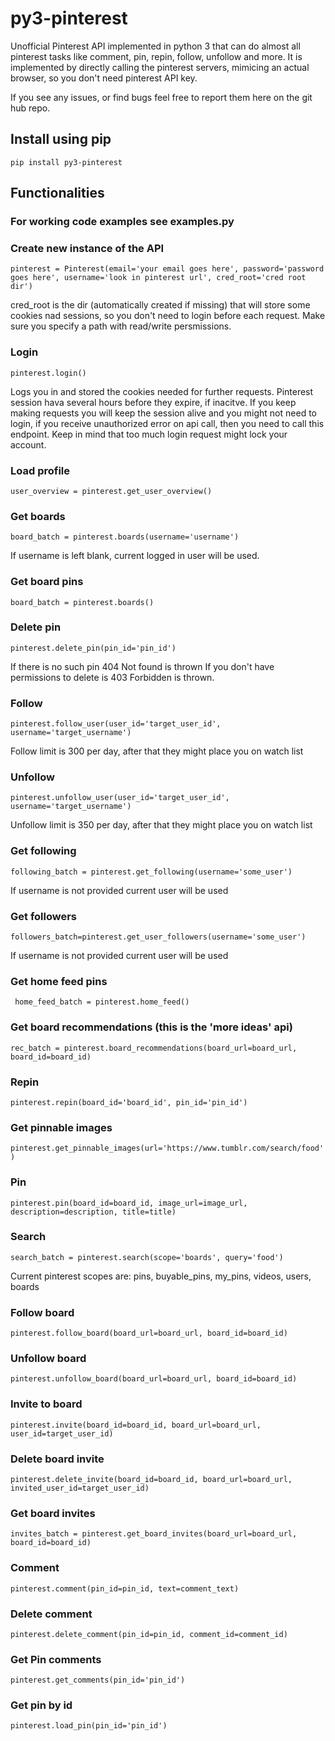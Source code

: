 # py3-pinterest
Unofficial Pinterest API implemented in python 3 that can do almost all pinterest tasks like comment, pin, repin, follow, unfollow and more.
It is implemented by directly calling the pinterest servers, mimicing an actual browser, so you don't need pinterest API key.

If you see any issues, or find bugs feel free to report them here on the git hub repo.


## Install using pip
```pip install py3-pinterest```

## Functionalities

### For working code examples see examples.py

### Create new instance of the API

```pinterest = Pinterest(email='your email goes here', password='password goes here', username='look in pinterest url', cred_root='cred root dir')```

cred_root is the dir (automatically created if missing) that will store some cookies nad sessions, so you don't need to login before each request.
Make sure you specify a path with read/write persmissions.

### Login
```pinterest.login()```

Logs you in and stored the cookies needed for further requests. Pinterest session hava several hours before they expire, if inacitve.
If you keep making requests you will keep the session alive and you might not need to login, if you receive unauthorized error on api call, then you need to call this endpoint.
Keep in mind that too much login request might lock your account.

### Load profile
```user_overview = pinterest.get_user_overview()```


### Get boards
```board_batch = pinterest.boards(username='username')```

If username is left blank, current logged in user will be used.

### Get board pins
```board_batch = pinterest.boards()```

### Delete pin
```pinterest.delete_pin(pin_id='pin_id')```

If there is no such pin 404 Not found is thrown
If you don't have permissions to delete is 403 Forbidden is thrown.

### Follow
```pinterest.follow_user(user_id='target_user_id', username='target_username')```

Follow limit is 300 per day, after that they might place you on watch list


### Unfollow

```pinterest.unfollow_user(user_id='target_user_id', username='target_username')```

Unfollow limit is 350 per day, after that they might place you on watch list

### Get following

```following_batch = pinterest.get_following(username='some_user')```

If username is not provided current user will be used

### Get followers

```followers_batch=pinterest.get_user_followers(username='some_user')```

If username is not provided current user will be used

### Get home feed pins

``` home_feed_batch = pinterest.home_feed()```

### Get board recommendations (this is the 'more ideas' api)

```rec_batch = pinterest.board_recommendations(board_url=board_url, board_id=board_id)```

### Repin

```pinterest.repin(board_id='board_id', pin_id='pin_id')```

### Get pinnable images

```pinterest.get_pinnable_images(url='https://www.tumblr.com/search/food')```

### Pin

```pinterest.pin(board_id=board_id, image_url=image_url, description=description, title=title)```

### Search

```search_batch = pinterest.search(scope='boards', query='food')```

Current pinterest scopes are: pins, buyable_pins, my_pins, videos, users, boards

### Follow board

```pinterest.follow_board(board_url=board_url, board_id=board_id)```

### Unfollow board

```pinterest.unfollow_board(board_url=board_url, board_id=board_id)```

### Invite to board

```pinterest.invite(board_id=board_id, board_url=board_url, user_id=target_user_id)```

### Delete board invite

```pinterest.delete_invite(board_id=board_id, board_url=board_url, invited_user_id=target_user_id)```

### Get board invites

```invites_batch = pinterest.get_board_invites(board_url=board_url, board_id=board_id)```

### Comment

```pinterest.comment(pin_id=pin_id, text=comment_text)```

### Delete comment 
```pinterest.delete_comment(pin_id=pin_id, comment_id=comment_id)```

### Get Pin comments

```pinterest.get_comments(pin_id='pin_id')```

### Get pin by id

```pinterest.load_pin(pin_id='pin_id')```




